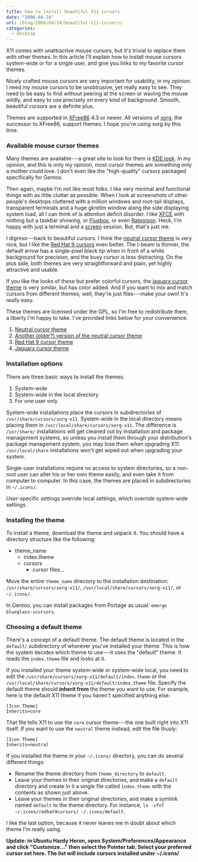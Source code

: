 ```yaml
---
title: How to install beautiful X11 cursors
date: "2006-04-24"
url: /blog/2006/04/24/beautiful-x11-cursors/
categories:
  - Desktop
---
```

X11 comes with unattractive mouse cursors, but it's trivial to replace them with other themes. In this article I'll explain how to install mouse cursors system-wide or for a single user, and give you links to my favorite cursor themes.

Nicely crafted mouse cursors are very important for usability, in my opinion. I need my mouse cursors to be unobtrusive, yet really easy to see. They need to be easy to find without peering at the screen or waving the mouse wildly, and easy to use precisely on every kind of background. Smooth, beautiful cursors are a definite plus.

Themes are supported in [XFree86](http://www.xfree86.org/) 4.3 or newer. All versions of [xorg](http://www.x.org/), the successor to XFree86, support themes. I hope you're using xorg by this time.

### Available mouse cursor themes

Many themes are available---a great site to look for them is [KDE look](http://www.kde-look.org/?xcontentmode=36). In my opinion, and this is only my opinion, most cursor themes are something only a mother could love. I don't even like the "high-quality" cursors packaged specifically for Gentoo.

Then again, maybe I'm not like most folks. I like very minimal and functional things with as little clutter as possible. When I look at screenshots of other people's desktops cluttered with a million windows and root-tail displays, transparent terminals and a huge gkrellm window along the side displaying system load, all I can think of is attention deficit disorder. I like [XFCE](http://www.xfce.org) with nothing but a taskbar showing, or [Fluxbox](http://fluxbox.sourceforge.net), or even [Ratpoison](http://www.nongnu.org/ratpoison/). Heck, I'm happy with just a terminal and a [screen](http://www.gnu.org/software/screen/) session. But, that's just me.

I digress---back to beautiful cursors. I think the [neutral cursor theme](http://www.kde-look.org/content/show.php?content=28310) is very nice, but I like the [Red Hat 9 cursors](http://www.kde-look.org/content/show.php?content=5600) even better. The I-beam is thinner, the default arrow has a single-pixel black tip when in front of a white background for precision, and the busy cursor is less distracting. On the plus side, both themes are very straightforward and plain, yet highly attractive and usable.

If you like the looks of these but prefer colorful cursors, the [jaguarx cursor theme](http://www.kde-look.org/content/show.php?content=6679) is very similar, but has color added. And if you want to mix and match cursors from different themes, well, they're just files---make your own! It's really easy.

These themes are licensed under the GPL, so I'm free to redistribute them, a liberty I'm happy to take. I've provided links below for your convenience:

1.  [Neutral cursor theme](/media/2006/04/neutral.tar.gz)
2.  [Another (older?) version of the neutral cursor theme](/media/2006/04/neutral-old.tar.gz)
3.  [Red Hat 9 cursor theme](/media/2006/04/redhat9cursors.tar.gz)
4.  [Jaguarx cursor theme](/media/2006/04/jaguarx.tar.gz)

### Installation options

There are three basic ways to install the themes:

1.  System-wide
2.  System-wide in the local directory
3.  For one user only

System-wide installations place the cursors in subdirectories of `/usr/share/cursors/xorg-x11`. System-wide in the local directory means placing them in `/usr/local/share/cursors/xorg-x11`. The difference is `/usr/share/` installations will get cleaned out by installation and package management systems, so unless you install them through your distribution's package management system, you may lose them when upgrading X11. `/usr/local/share` installations won't get wiped out when upgrading your system.

Single-user installations require no access to system directories, so a non-root user can alter his or her own theme easily, and even take it from computer to computer. In this case, the themes are placed in subdirectories in `~/.icons/`.

User-specific settings override local settings, which override system-wide settings.

### Installing the theme

To install a theme, download the theme and unpack it. You should have a directory structure like the following:

*   theme_name 
    *   index.theme
    *   cursors 
        *   cursor files...

Move the entire `theme_name` directory to the installation destination: `/usr/share/cursors/xorg-x11/`, `/usr/local/share/cursors/xorg-x11/`, or `~/.icons/`.

In Gentoo, you can install packages from Portage as usual: `emerge blueglass-xcursors`.

### Choosing a default theme

There's a concept of a default theme. The default theme is located in the `default/` subdirectory of wherever you've installed your theme. This is how the system decides which theme to use---it uses the "default" theme. It reads the `index.theme` file and looks at it.

If you installed your theme system-wide or system-wide local, you need to edit the `/usr/share/cursors/xorg-x11/default/index.theme` or the `/usr/local/share/cursors/xorg-x11/default/index.theme` file. Specify the default theme should **inherit from** the theme you want to use. For example, here is the default X11 theme if you haven't specified anything else:

```
[Icon Theme]
Inherits=core
```

That file tells X11 to use the `core` cursor theme---the one built right into X11 itself. If you want to use the `neutral` theme instead, edit the file thusly:

```
[Icon Theme]
Inherits=neutral
```

If you installed the theme in your `~/.icons/` directory, you can do several different things:

*   Rename the theme directory from `theme_directory` to `default`.
*   Leave your themes in their original directories, and make a `default` directory and create in it a single file called `index.theme` with the contents as shown just above.
*   Leave your themes in their original directories, and make a symlink named `default` to the theme directory. For instance, `ln -sfnT ~/.icons/redhat9cursors/ ~/.icons/default`.

I like the last option, because it never leaves me in doubt about which theme I'm really using.
    
**Update: in Ubuntu Hardy Heron, open System/Preferences/Appearance and click "Customize..." then select the Pointer tab. Select your preferred cursor set here. The list will include cursors installed under ~/.icons/**


